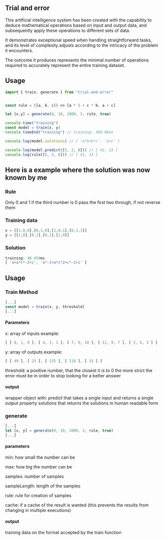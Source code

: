 ## Trial and error

This artificial intelligence system has been created with the capability to deduce mathematical operations based on input and output data, and subsequently apply these operations to different sets of data.

It demonstrates exceptional speed when handling straightforward tasks, and its level of complexity adjusts according to the intricacy of the problem it encounters.

The outcome it produces represents the minimal number of operations required to accurately represent the entire training dataset.

## Usage

```js
import { train, generate } from "trial-and-error"


const rule = ([a, b, c]) => [a * 5 + c * b, a + c]

let [x,y] = generate(0, 10, 1000, 3, rule, true)

console.time("training")
const model = train(x, y)
console.timeEnd("training") // training: 368.06ms

console.log(model.solutions) // [ 'a*5+b*c', 'a+c' ]

console.log(model.predict([5, 2, 8])) // [ 41, 13 ]
console.log(rule([5, 2, 8])) // [ 41, 13 ]
```

## Here is a example where the solution was now known by me

### Rule

Only 0 and 1 if the third number is 0 pass the first two through, if not reverse them

### Training data
```js
x = [[1,0,0],[0,1,0],[1,0,1],[0,1,1]]
y = [[1,0],[0,1],[0,1],[1,0]]
```

### Solution
```js
training: 48.458ms
[ 'a+a*c*-2+c', 'a*-1+a*c*2+c*-1+1' ]
```

## Usage

### Train Method  
```js
[...]
const model = train(x, y, threshold)
[...]
```

#### Parameters

x: array of inputs
example:
```js 
[ [ 8, 1, 9 ], [ 4, 3, 1 ], [ 7, 9, 10 ], [ 11, 9, 7 ], [ 3, 6, 3 ] ]
```
y: array of outputs
example:
```js 
[ [ 49 ], [ 23 ], [ 125 ], [ 118 ], [ 33 ] ]
```

threshold:
a positive number, that the closest it is to 0 the more strict the error must be in order to stop looking for a better answer

#### output

wrapper object with:
     predict that takes a single input and returns a single output
     property solutions that returns the solutions in human readable form

### generate


```js
[...]
let [x, y] = generate(0, 10, 1000, 3, rule, true)
[...]
```

#### parameters
min: how small the number can be

max: how big the number can be

samples: number of samples

sampleLength: length of the samples

rule: rule for creation of samples

cache: if a cache of the result is wanted (this prevents the results from changing in multiple executions)
#### output
training data on the format accepted by the train function
